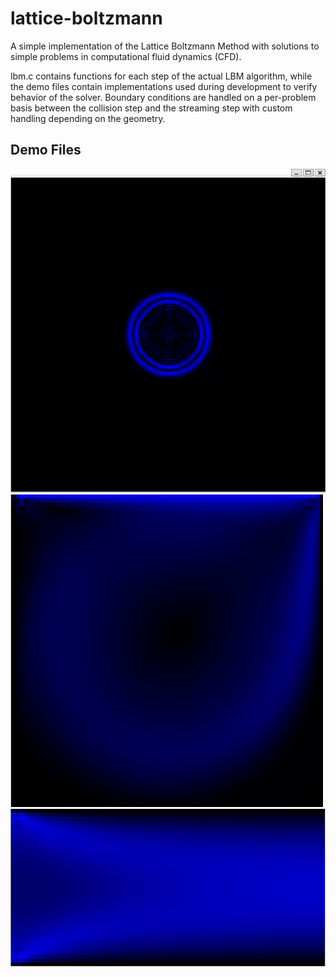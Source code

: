 # lattice-boltzmann
A simple implementation of the Lattice Boltzmann Method with solutions to simple problems in computational fluid dynamics (CFD).

lbm.c contains functions for each step of the actual LBM algorithm, while the demo files contain implementations used during development to verify behavior of the solver. Boundary conditions are handled on a per-problem basis between the collision step and the streaming step with custom handling depending on the geometry.

## Demo Files

![demo1.png, depicting a symmetric shockwave](img/shockpoint.png)![demo2.png, depicting lid-driven cavity flow](img/cavityflow.png)![demo3.png, depicting free channel flow](img/channelflow.png)
